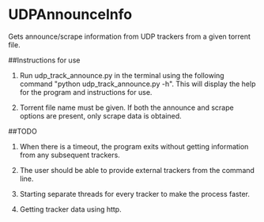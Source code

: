 UDPAnnounceInfo
===============

Gets announce/scrape information from UDP trackers from a given torrent file.

##Instructions for use
1. Run udp\_track\_announce.py in the terminal using the following command
   "python udp\_track\_announce.py -h". This will display the help for the
   program and instructions for use.

2. Torrent file name must be given. If both the announce and scrape options
   are present, only scrape data is obtained.

##TODO
1. When there is a timeout, the program exits without getting information
   from any subsequent trackers.

2. The user should be able to provide external trackers from the command line.

3. Starting separate threads for every tracker to make the process faster.

4. Getting tracker data using http.
